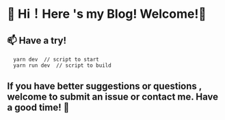 # 👀 Hi！Here 's my Blog! Welcome!💞️

## 📫 Have a try!

```
  yarn dev  // script to start
  yarn run dev  // script to build
```

## If you have better suggestions or questions , welcome to submit an issue or contact me. Have a good time! 👋
